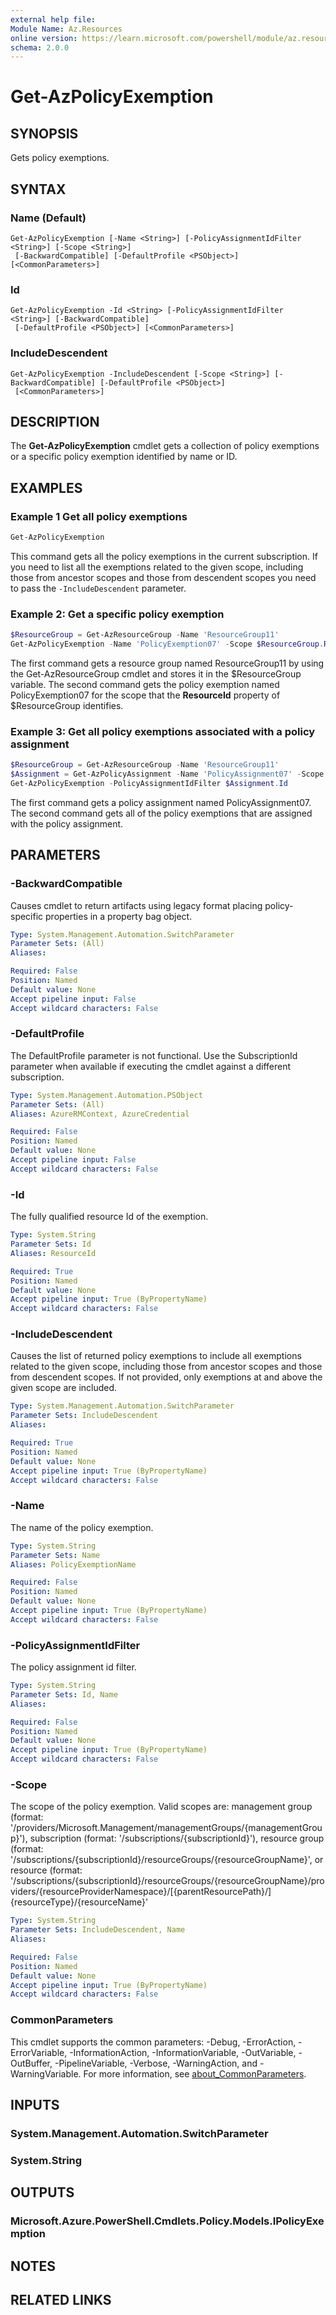 ```yaml
---
external help file:
Module Name: Az.Resources
online version: https://learn.microsoft.com/powershell/module/az.resources/get-azpolicyexemption
schema: 2.0.0
---
```


# Get-AzPolicyExemption

## SYNOPSIS
Gets policy exemptions.

## SYNTAX

### Name (Default)
```
Get-AzPolicyExemption [-Name <String>] [-PolicyAssignmentIdFilter <String>] [-Scope <String>]
 [-BackwardCompatible] [-DefaultProfile <PSObject>] [<CommonParameters>]
```

### Id
```
Get-AzPolicyExemption -Id <String> [-PolicyAssignmentIdFilter <String>] [-BackwardCompatible]
 [-DefaultProfile <PSObject>] [<CommonParameters>]
```

### IncludeDescendent
```
Get-AzPolicyExemption -IncludeDescendent [-Scope <String>] [-BackwardCompatible] [-DefaultProfile <PSObject>]
 [<CommonParameters>]
```

## DESCRIPTION
The **Get-AzPolicyExemption** cmdlet gets a collection of policy exemptions or a specific policy exemption identified by name or ID.

## EXAMPLES

### Example 1 Get all policy exemptions
```powershell
Get-AzPolicyExemption
```

This command gets all the policy exemptions in the current subscription.
If you need to list all the exemptions related to the given scope, including those from ancestor scopes and those from descendent scopes you need to pass the `-IncludeDescendent` parameter.

### Example 2: Get a specific policy exemption
```powershell
$ResourceGroup = Get-AzResourceGroup -Name 'ResourceGroup11'
Get-AzPolicyExemption -Name 'PolicyExemption07' -Scope $ResourceGroup.ResourceId
```

The first command gets a resource group named ResourceGroup11 by using the Get-AzResourceGroup cmdlet and stores it in the $ResourceGroup variable.
The second command gets the policy exemption named PolicyExemption07 for the scope that the **ResourceId** property of $ResourceGroup identifies.

### Example 3: Get all policy exemptions associated with a policy assignment
```powershell
$ResourceGroup = Get-AzResourceGroup -Name 'ResourceGroup11'
$Assignment = Get-AzPolicyAssignment -Name 'PolicyAssignment07' -Scope $ResourceGroup.ResourceId
Get-AzPolicyExemption -PolicyAssignmentIdFilter $Assignment.Id
```

The first command gets a policy assignment named PolicyAssignment07.
The second command gets all of the policy exemptions that are assigned with the policy assignment.

## PARAMETERS

### -BackwardCompatible
Causes cmdlet to return artifacts using legacy format placing policy-specific properties in a property bag object.

```yaml
Type: System.Management.Automation.SwitchParameter
Parameter Sets: (All)
Aliases:

Required: False
Position: Named
Default value: None
Accept pipeline input: False
Accept wildcard characters: False
```

### -DefaultProfile
The DefaultProfile parameter is not functional.
Use the SubscriptionId parameter when available if executing the cmdlet against a different subscription.

```yaml
Type: System.Management.Automation.PSObject
Parameter Sets: (All)
Aliases: AzureRMContext, AzureCredential

Required: False
Position: Named
Default value: None
Accept pipeline input: False
Accept wildcard characters: False
```

### -Id
The fully qualified resource Id of the exemption.

```yaml
Type: System.String
Parameter Sets: Id
Aliases: ResourceId

Required: True
Position: Named
Default value: None
Accept pipeline input: True (ByPropertyName)
Accept wildcard characters: False
```

### -IncludeDescendent
Causes the list of returned policy exemptions to include all exemptions related to the given scope, including those from ancestor scopes and those from descendent scopes.
If not provided, only exemptions at and above the given scope are included.

```yaml
Type: System.Management.Automation.SwitchParameter
Parameter Sets: IncludeDescendent
Aliases:

Required: True
Position: Named
Default value: None
Accept pipeline input: True (ByPropertyName)
Accept wildcard characters: False
```

### -Name
The name of the policy exemption.

```yaml
Type: System.String
Parameter Sets: Name
Aliases: PolicyExemptionName

Required: False
Position: Named
Default value: None
Accept pipeline input: True (ByPropertyName)
Accept wildcard characters: False
```

### -PolicyAssignmentIdFilter
The policy assignment id filter.

```yaml
Type: System.String
Parameter Sets: Id, Name
Aliases:

Required: False
Position: Named
Default value: None
Accept pipeline input: True (ByPropertyName)
Accept wildcard characters: False
```

### -Scope
The scope of the policy exemption.
Valid scopes are: management group (format: '/providers/Microsoft.Management/managementGroups/{managementGroup}'), subscription (format: '/subscriptions/{subscriptionId}'), resource group (format: '/subscriptions/{subscriptionId}/resourceGroups/{resourceGroupName}', or resource (format: '/subscriptions/{subscriptionId}/resourceGroups/{resourceGroupName}/providers/{resourceProviderNamespace}/[{parentResourcePath}/]{resourceType}/{resourceName}'

```yaml
Type: System.String
Parameter Sets: IncludeDescendent, Name
Aliases:

Required: False
Position: Named
Default value: None
Accept pipeline input: True (ByPropertyName)
Accept wildcard characters: False
```

### CommonParameters
This cmdlet supports the common parameters: -Debug, -ErrorAction, -ErrorVariable, -InformationAction, -InformationVariable, -OutVariable, -OutBuffer, -PipelineVariable, -Verbose, -WarningAction, and -WarningVariable. For more information, see [about_CommonParameters](http://go.microsoft.com/fwlink/?LinkID=113216).

## INPUTS

### System.Management.Automation.SwitchParameter

### System.String

## OUTPUTS

### Microsoft.Azure.PowerShell.Cmdlets.Policy.Models.IPolicyExemption

## NOTES

## RELATED LINKS

